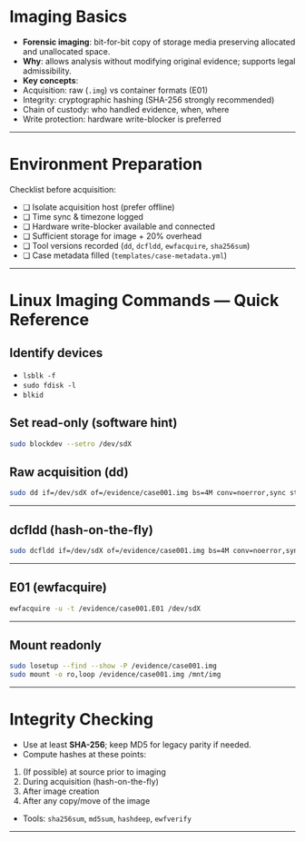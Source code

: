 # Imaging Basics


- **Forensic imaging**: bit-for-bit copy of storage media preserving allocated and unallocated space.
- **Why**: allows analysis without modifying original evidence; supports legal admissibility.
- **Key concepts**:
- Acquisition: raw (`.img`) vs container formats (E01)
- Integrity: cryptographic hashing (SHA-256 strongly recommended)
- Chain of custody: who handled evidence, when, where
- Write protection: hardware write-blocker is preferred

---

# Environment Preparation


Checklist before acquisition:
- ❏ Isolate acquisition host (prefer offline)
- ❏ Time sync & timezone logged
- ❏ Hardware write-blocker available and connected
- ❏ Sufficient storage for image + 20% overhead
- ❏ Tool versions recorded (`dd`, `dcfldd`, `ewfacquire`, `sha256sum`)
- ❏ Case metadata filled (`templates/case-metadata.yml`)

---

# Linux Imaging Commands — Quick Reference


## Identify devices
- `lsblk -f`
- `sudo fdisk -l`
- `blkid`


## Set read-only (software hint)
```bash
sudo blockdev --setro /dev/sdX
```

## Raw acquisition (dd)
```bash
sudo dd if=/dev/sdX of=/evidence/case001.img bs=4M conv=noerror,sync status=progress
```
---

## dcfldd (hash-on-the-fly)
```bash
sudo dcfldd if=/dev/sdX of=/evidence/case001.img bs=4M conv=noerror,sync hash=sha256 hashlog=/evidence/case001.sha256.log
```

---

## E01 (ewfacquire)
```bash
ewfacquire -u -t /evidence/case001.E01 /dev/sdX
```

---

## Mount readonly
```bash
sudo losetup --find --show -P /evidence/case001.img
sudo mount -o ro,loop /evidence/case001.img /mnt/img
```

---

# Integrity Checking


- Use at least **SHA-256**; keep MD5 for legacy parity if needed.
- Compute hashes at these points:
1. (If possible) at source prior to imaging
2. During acquisition (hash-on-the-fly)
3. After image creation
4. After any copy/move of the image
- Tools: `sha256sum`, `md5sum`, `hashdeep`, `ewfverify`
---
